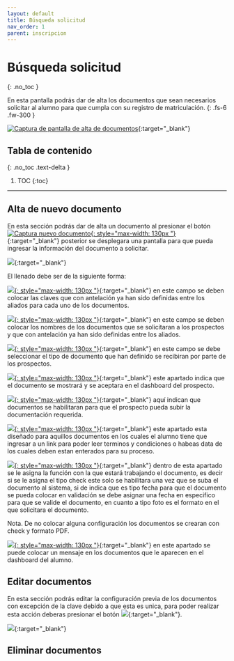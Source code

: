 ```yaml
---
layout: default
title: Búsqueda solicitud
nav_order: 1
parent: inscripcion
---
```


# Búsqueda solicitud
{: .no_toc }

En esta pantalla podrás dar de alta los documentos que sean necesarios solicitar al alumno para que cumpla con su registro de matriculación.
{: .fs-6 .fw-300 }

[![Captura de pantalla de alta de documentos](../../assets/images/Documentacion_alta_documentos.png)](../../assets/images/Documentacion_alta_documentos.png){:target="_blank"}

## Tabla de contenido
{: .no_toc .text-delta }

1. TOC
{:toc}

---

## Alta de nuevo documento

En esta sección podrás dar de alta un documento al presionar el botón [![Captura nuevo documento](../../assets/images/Documentacion_nuevo_documento.png){: style="max-width: 130px "}](../../assets/images/Documentacion_nuevo_documento.png){:target="_blank"} posterior se desplegara una pantalla para que pueda ingresar la información del documento a solicitar.

[![](../../assets/images/Documentacion_pantalla_nuevo_documento.png)](../../assets/images/Documentacion_pantalla_nuevo_documento.png){:target="_blank"} 

El llenado debe ser de la siguiente forma:

[![](../../assets/images/Documentacion_clave_documento.png){: style="max-width: 130px "}](../../assets/images/Documentacion_clave_documento.png){:target="_blank"} en este campo se deben colocar las claves que con antelación ya han sido definidas entre los aliados para cada uno de los documentos.

[![](../../assets/images/Documentacion_descripcion_documento.png){: style="max-width: 130px "}](../../assets/images/Documentacion_descripcion_documento.png){:target="_blank"} en este campo se deben colocar los nombres de los documentos que se solicitaran a los prospectos y que con antelación ya han sido definidas entre los aliados.

[![](../../assets/images/Documentacion_formato_documento.png){: style="max-width: 130px "}](../../assets/images/Documentacion_formato_documento.png){:target="_blank"} en este campo se debe seleccionar el tipo de documento que han definido se recibiran por parte de los prospectos.

[![](../../assets/images/Documentacion_visibilidad_dashboard.png){: style="max-width: 130px "}](../../assets/images/Documentacion_visibilidad_dashboard.png){:target="_blank"} este apartado indica que el documento se mostrará y se aceptara en el dashboard del prospecto.

[![](../../assets/images/Documentacion_subir_documento.png){: style="max-width: 130px "}](../../assets/images/Documentacion_subir_documento.png){:target="_blank"} aquí indican que documentos se habilitaran para que el prospecto pueda subir la documentación requerida.

[![](../../assets/images/Documentacion_url_documento.png){: style="max-width: 130px "}](../../assets/images/Documentacion_url_documento.png){:target="_blank"} este apartado esta diseñado para aquillos documentos en los cuales el alumno tiene que ingresar a un link para poder leer terminos y condiciones o habeas data de los cuales deben estan enterados para su proceso.

[![](../../assets/images/Documentacion_formato_documento_completo.png){: style="max-width: 130px "}](../../assets/images/Documentacion_formato_documento_completo.png){:target="_blank"} dentro de esta apartado se le asigna la función con la que estará trabajando el documento, es decir si se le asigna el tipo check este solo se habilitara una vez que se suba el documento al sistema, si de indica que es tipo fecha para que el documento se pueda colocar en validación se debe asignar una fecha en especifico para que se valide el documento, en cuanto a tipo foto es el formato en el que solicitara el documento. 

Nota. De no colocar alguna configuración los documentos se crearan con check y formato PDF.

[![](../../assets/images/Documentacion_mensaje.png){: style="max-width: 130px "}](../../assets/images/Documentacion_mensaje.png){:target="_blank"} en este apartado se puede colocar un mensaje en los documentos que le aparecen en el dashboard del alumno.

## Editar documentos

En esta sección podrás editar la configuración previa de los documentos con excepción de la clave debido a que esta es unica, para poder realizar esta acción deberas presionar el botón [![](../../assets/images/Documentacion_boton_actualizar_documento.png)](../../assets/images/Documentacion_boton_actualizar_documento.png){:target="_blank"}.



[![](../../assets/images/Archivo_masivo_historial.png)](../../assets/images/Archivo_masivo_historial.png){:target="_blank"}

## Eliminar documentos 


